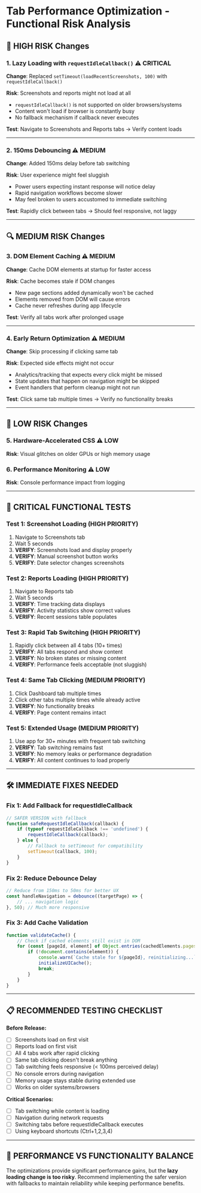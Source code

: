 # Tab Performance Optimization - Functional Risk Analysis

## 🚨 **HIGH RISK Changes**

### 1. **Lazy Loading with `requestIdleCallback()`** ⚠️ CRITICAL
**Change**: Replaced `setTimeout(loadRecentScreenshots, 100)` with `requestIdleCallback()`

**Risk**: Screenshots and reports might not load at all
- `requestIdleCallback()` is not supported on older browsers/systems
- Content won't load if browser is constantly busy
- No fallback mechanism if callback never executes

**Test**: Navigate to Screenshots and Reports tabs → Verify content loads

---

### 2. **150ms Debouncing** ⚠️ MEDIUM  
**Change**: Added 150ms delay before tab switching

**Risk**: User experience might feel sluggish
- Power users expecting instant response will notice delay
- Rapid navigation workflows become slower
- May feel broken to users accustomed to immediate switching

**Test**: Rapidly click between tabs → Should feel responsive, not laggy

---

## 🔍 **MEDIUM RISK Changes**

### 3. **DOM Element Caching** ⚠️ MEDIUM
**Change**: Cache DOM elements at startup for faster access

**Risk**: Cache becomes stale if DOM changes
- New page sections added dynamically won't be cached
- Elements removed from DOM will cause errors
- Cache never refreshes during app lifecycle

**Test**: Verify all tabs work after prolonged usage

---

### 4. **Early Return Optimization** ⚠️ MEDIUM
**Change**: Skip processing if clicking same tab

**Risk**: Expected side effects might not occur
- Analytics/tracking that expects every click might be missed
- State updates that happen on navigation might be skipped
- Event handlers that perform cleanup might not run

**Test**: Click same tab multiple times → Verify no functionality breaks

---

## 🔹 **LOW RISK Changes**

### 5. **Hardware-Accelerated CSS** ⚠️ LOW
**Risk**: Visual glitches on older GPUs or high memory usage

### 6. **Performance Monitoring** ⚠️ LOW  
**Risk**: Console performance impact from logging

---

## 🧪 **CRITICAL FUNCTIONAL TESTS**

### **Test 1: Screenshot Loading** (HIGH PRIORITY)
1. Navigate to Screenshots tab
2. Wait 5 seconds
3. **VERIFY**: Screenshots load and display properly
4. **VERIFY**: Manual screenshot button works
5. **VERIFY**: Date selector changes screenshots

### **Test 2: Reports Loading** (HIGH PRIORITY)  
1. Navigate to Reports tab
2. Wait 5 seconds
3. **VERIFY**: Time tracking data displays
4. **VERIFY**: Activity statistics show correct values
5. **VERIFY**: Recent sessions table populates

### **Test 3: Rapid Tab Switching** (HIGH PRIORITY)
1. Rapidly click between all 4 tabs (10+ times)
2. **VERIFY**: All tabs respond and show content
3. **VERIFY**: No broken states or missing content
4. **VERIFY**: Performance feels acceptable (not sluggish)

### **Test 4: Same Tab Clicking** (MEDIUM PRIORITY)
1. Click Dashboard tab multiple times
2. Click other tabs multiple times while already active
3. **VERIFY**: No functionality breaks
4. **VERIFY**: Page content remains intact

### **Test 5: Extended Usage** (MEDIUM PRIORITY)
1. Use app for 30+ minutes with frequent tab switching
2. **VERIFY**: Tab switching remains fast
3. **VERIFY**: No memory leaks or performance degradation
4. **VERIFY**: All content continues to load properly

---

## 🛠️ **IMMEDIATE FIXES NEEDED**

### **Fix 1: Add Fallback for requestIdleCallback**
```javascript
// SAFER VERSION with fallback
function safeRequestIdleCallback(callback) {
    if (typeof requestIdleCallback !== 'undefined') {
        requestIdleCallback(callback);
    } else {
        // Fallback to setTimeout for compatibility
        setTimeout(callback, 100);
    }
}
```

### **Fix 2: Reduce Debounce Delay**
```javascript
// Reduce from 150ms to 50ms for better UX
const handleNavigation = debounce((targetPage) => {
    // ... navigation logic
}, 50); // Much more responsive
```

### **Fix 3: Add Cache Validation**
```javascript
function validateCache() {
    // Check if cached elements still exist in DOM
    for (const [pageId, element] of Object.entries(cachedElements.pages)) {
        if (!document.contains(element)) {
            console.warn(`Cache stale for ${pageId}, reinitializing...`);
            initializeUICache();
            break;
        }
    }
}
```

---

## 📋 **RECOMMENDED TESTING CHECKLIST**

**Before Release:**
- [ ] Screenshots load on first visit
- [ ] Reports load on first visit  
- [ ] All 4 tabs work after rapid clicking
- [ ] Same tab clicking doesn't break anything
- [ ] Tab switching feels responsive (< 100ms perceived delay)
- [ ] No console errors during navigation
- [ ] Memory usage stays stable during extended use
- [ ] Works on older systems/browsers

**Critical Scenarios:**
- [ ] Tab switching while content is loading
- [ ] Navigation during network requests
- [ ] Switching tabs before requestIdleCallback executes
- [ ] Using keyboard shortcuts (Ctrl+1,2,3,4)

---

## 🚀 **PERFORMANCE VS FUNCTIONALITY BALANCE**

The optimizations provide significant performance gains, but the **lazy loading change is too risky**. Recommend implementing the safer version with fallbacks to maintain reliability while keeping performance benefits. 